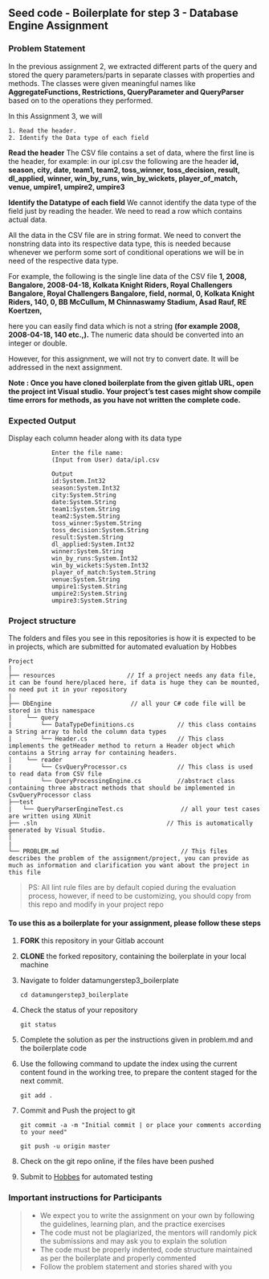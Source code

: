 ## Seed code - Boilerplate for step 3 - Database Engine Assignment

### Problem Statement

In the previous assignment 2, we extracted different parts of the query and stored the query parameters/parts in separate classes with properties and methods. 
The classes were given meaningful names like **AggregateFunctions, Restrictions, QueryParameter and QueryParser** based on to the operations they performed.

In this Assignment 3, we will 

    1. Read the header.  
    2. Identify the Data type of each field 

**Read the header**
The CSV file contains a set of data, where the first line is the header, for example: in our ipl.csv the following are the header 
**id, season, city, date, team1, team2, toss_winner, toss_decision, result, dl_applied, winner, win_by_runs, win_by_wickets, player_of_match, venue, umpire1, umpire2, umpire3** 

**Identify the Datatype of each field**
We cannot identify the data type of the field just by reading the header. We need to read a row which contains actual data.

All the data in the CSV file are in string format. We need to convert the nonstring data into its respective data type, this is needed because whenever we perform some sort of conditional operations we will be in need of the respective data type. 

For example, the following is the single line data of the CSV file 
**1, 2008, Bangalore, 2008-04-18, Kolkata Knight Riders, Royal Challengers Bangalore, Royal Challengers Bangalore, field, normal, 0, Kolkata Knight Riders, 140, 0, BB McCullum, M Chinnaswamy Stadium, Asad Rauf, RE Koertzen,**

here you can easily find data which is not a string **(for example 2008, 2008-04-18, 140 etc.,).** The numeric data should be converted into an integer or double. 

However, for this assignment, we will not try to convert date. It will be addressed in the next assignment.

**Note : Once you have cloned boilerplate from the given gitlab URL, open the project int Visual studio. 
Your project’s test cases might show compile time errors for methods, as you have not written the complete code.**

### Expected Output
Display each column header along with its data type
     
                Enter the file name:
                (Input from User) data/ipl.csv
                
                Output
                id:System.Int32
                season:System.Int32
                city:System.String
                date:System.String
                team1:System.String
                team2:System.String
                toss_winner:System.String
                toss_decision:System.String
                result:System.String
                dl_applied:System.Int32
                winner:System.String
                win_by_runs:System.Int32
                win_by_wickets:System.Int32
                player_of_match:System.String
                venue:System.String
                umpire1:System.String
                umpire2:System.String
                umpire3:System.String

### Project structure

The folders and files you see in this repositories is how it is expected to be in projects, which are submitted for automated evaluation by Hobbes

    Project
    |
    ├── resources                    // If a project needs any data file, it can be found here/placed here, if data is huge they can be mounted, no need put it in your repository
    |
    ├── DbEngine                      // all your C# code file will be stored in this namespace
    |    └── query
    |        └── DataTypeDefinitions.cs            // this class contains a String array to hold the column data types
    |        └── Header.cs                         // This class implements the getHeader method to return a Header object which contains a String array for containing headers.
    |    └── reader
    |        └── CsvQueryProcessor.cs              // This class is used to read data from CSV file
    |        └── QueryProcessingEngine.cs          //abstract class containing three abstract methods that should be implemented in CsvQueryProcessor class
    ├──test                                     
    |   └── QueryParserEngineTest.cs                // all your test cases are written using XUnit 
    ├── .sln                                    // This is automatically generated by Visual Studio.
    |
    |
    └── PROBLEM.md                                  // This files describes the problem of the assignment/project, you can provide as much as information and clarification you want about the project in this file

> PS: All lint rule files are by default copied during the evaluation process, however, if need to be customizing, you should copy from this repo and modify in your project repo


#### To use this as a boilerplate for your assignment, please follow these steps

1. **FORK** this repository in your Gitlab account

2. **CLONE** the forked repository, containing the boilerplate in your local machine
     
3. Navigate to  folder datamungerstep3_boilerplate

    `cd datamungerstep3_boilerplate`

4. Check the status of your repository
     
     `git status`

5. Complete the solution as per the instructions given in problem.md and the boilerplate code

6. Use the following command to update the index using the current content found in the working tree, to prepare the content staged for the next commit.

     `git add .`
 
7. Commit and Push the project to git

     `git commit -a -m "Initial commit | or place your comments according to your need"`

     `git push -u origin master`

8. Check on the git repo online, if the files have been pushed

9. Submit to [Hobbes](https://hobbes-ust.stackroute.in) for automated testing

### Important instructions for Participants
> - We expect you to write the assignment on your own by following the guidelines, learning plan, and the practice exercises
> - The code must not be plagiarized, the mentors will randomly pick the submissions and may ask you to explain the solution
> - The code must be properly indented, code structure maintained as per the boilerplate and properly commented
> - Follow the problem statement and stories shared with you